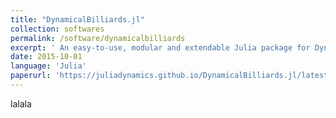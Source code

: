 ```yaml
---
title: "DynamicalBilliards.jl"
collection: softwares
permalink: /software/dynamicalbilliards
excerpt: ' An easy-to-use, modular and extendable Julia package for Dynamical Billiard systems in two dimensions.'
date: 2015-10-01
language: 'Julia'
paperurl: 'https://juliadynamics.github.io/DynamicalBilliards.jl/latest/'
---
```


lalala
